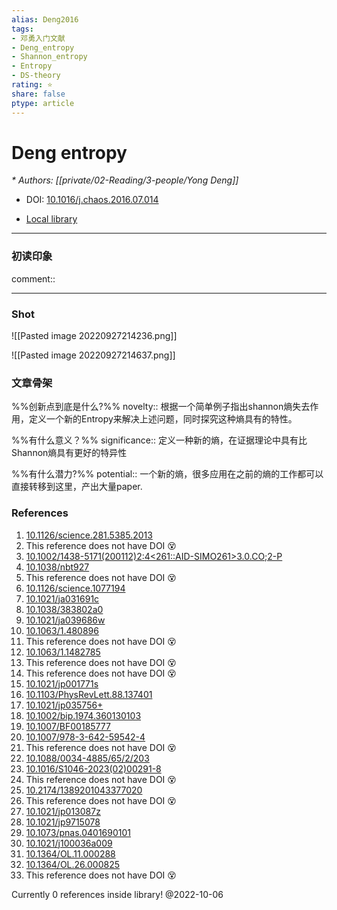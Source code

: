 ```yaml
---
alias: Deng2016
tags: 
- 邓勇入门文献
- Deng_entropy
- Shannon_entropy
- Entropy
- DS-theory
rating: ⭐
share: false
ptype: article
---
```


# Deng entropy
<cite>* Authors: [[private/02-Reading/3-people/Yong Deng]]</cite>

* DOI: [10.1016/j.chaos.2016.07.014](https://doi.org/10.1016/j.chaos.2016.07.014)

* [Local library](zotero://select/items/1_RBJDXSUD)

***

### 初读印象

comment:: 


___
### Shot
![[Pasted image 20220927214236.png]]

![[Pasted image 20220927214637.png]]
### 文章骨架
%%创新点到底是什么?%%
novelty:: 根据一个简单例子指出shannon熵失去作用，定义一个新的Entropy来解决上述问题，同时探究这种熵具有的特性。

%%有什么意义？%%
significance:: 定义一种新的熵，在证据理论中具有比Shannon熵具有更好的特异性

%%有什么潜力?%% 
potential:: 一个新的熵，很多应用在之前的熵的工作都可以直接转移到这里，产出大量paper.




### References

1. [10.1126/science.281.5385.2013](https://doi.org/10.1126/science.281.5385.2013)
2. This reference does not have DOI 😵
3. [10.1002/1438-5171(200112)2:4<261::AID-SIMO261>3.0.CO;2-P](https://doi.org/10.1002/1438-5171(200112)2:4<261::AID-SIMO261>3.0.CO;2-P)
4. [10.1038/nbt927](https://doi.org/10.1038/nbt927)
5. This reference does not have DOI 😵
6. [10.1126/science.1077194](https://doi.org/10.1126/science.1077194)
7. [10.1021/ja031691c](https://doi.org/10.1021/ja031691c)
8. [10.1038/383802a0](https://doi.org/10.1038/383802a0)
9. [10.1021/ja039686w](https://doi.org/10.1021/ja039686w)
10. [10.1063/1.480896](https://doi.org/10.1063/1.480896)
11. This reference does not have DOI 😵
12. [10.1063/1.1482785](https://doi.org/10.1063/1.1482785)
13. This reference does not have DOI 😵
14. This reference does not have DOI 😵
15. [10.1021/jp001771s](https://doi.org/10.1021/jp001771s)
16. [10.1103/PhysRevLett.88.137401](https://doi.org/10.1103/PhysRevLett.88.137401)
17. [10.1021/jp035756+](https://doi.org/10.1021/jp035756+)
18. [10.1002/bip.1974.360130103](https://doi.org/10.1002/bip.1974.360130103)
19. [10.1007/BF00185777](https://doi.org/10.1007/BF00185777)
20. [10.1007/978-3-642-59542-4](https://doi.org/10.1007/978-3-642-59542-4)
21. This reference does not have DOI 😵
22. [10.1088/0034-4885/65/2/203](https://doi.org/10.1088/0034-4885/65/2/203)
23. [10.1016/S1046-2023(02)00291-8](https://doi.org/10.1016/S1046-2023(02)00291-8)
24. This reference does not have DOI 😵
25. [10.2174/1389201043377020](https://doi.org/10.2174/1389201043377020)
26. This reference does not have DOI 😵
27. [10.1021/jp013087z](https://doi.org/10.1021/jp013087z)
28. [10.1021/jp9715078](https://doi.org/10.1021/jp9715078)
29. [10.1073/pnas.0401690101](https://doi.org/10.1073/pnas.0401690101)
30. [10.1021/j100036a009](https://doi.org/10.1021/j100036a009)
31. [10.1364/OL.11.000288](https://doi.org/10.1364/OL.11.000288)
32. [10.1364/OL.26.000825](https://doi.org/10.1364/OL.26.000825)
33. This reference does not have DOI 😵

 Currently 0 references inside library! @2022-10-06